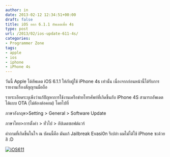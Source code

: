 ```yaml
---
author: in
date: 2013-02-12 12:34:51+00:00
draft: false
title: iOS ออก 6.1.1 อัพเดตเพื่อ 4s
type: post
url: /2013/02/ios-update-611-4s/
categories:
- Programmer Zone
tags:
- apple
- ios
- iphone
- iPhone 4s
---
```


วันนี้ Apple ได้อัพเดต iOS 6.1.1 ให้กับผู้ใช้ iPhone 4s เท่านั้น เนื่องจากก่อนหน้านี้ได้รับการรายงานเรื่องสัญญานมือถือ

รายระเอียดระบุเพีงว่าแก้ปัญหาการใช้งานเครือข่ายโทรศัพท์ที่เกิดขึ้นกับ iPhone 4S สามารถอัพเดตได้แบบ OTA (ไม่ต้องต่อคอม) โดยไปที่

ภาษาอังกฤษ>Setting > General > Software Update

ภาษาไทย>การตั้งค่า > ทั่วไป > อัปเดตซอฟต์แวร์

คำถามที่เกิดขึ้นในใจ ณ บัดนนี้คือ มันแก้ Jailbreak Evasi0n รึเปล่า ผมไม่ได้ใช้ iPhone ซะด้วยสิ :D

[![iOS611](https://www.innnblog.com/wp-content/uploads/2013/02/iOS611-1.jpg)
](https://www.innnblog.com/wp-content/uploads/2013/02/iOS611-1.jpg)




